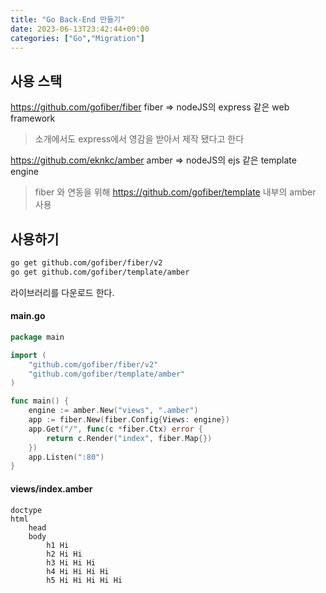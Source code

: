 ```yaml
---
title: "Go Back-End 만들기"
date: 2023-06-13T23:42:44+09:00
categories: ["Go","Migration"]
---
```


## 사용 스택
https://github.com/gofiber/fiber
fiber => nodeJS의 express 같은 web framework
> 소개에서도 express에서 영감을 받아서 제작 됐다고 한다

https://github.com/eknkc/amber
amber => nodeJS의 ejs 같은 template engine
> fiber 와 연동을 위해
https://github.com/gofiber/template
내부의 amber 사용

## 사용하기
```bash
go get github.com/gofiber/fiber/v2
go get github.com/gofiber/template/amber
```
라이브러리를 다운로드 한다.


#### main.go
```go
package main

import (
	"github.com/gofiber/fiber/v2"
	"github.com/gofiber/template/amber"
)

func main() {
	engine := amber.New("views", ".amber")
	app := fiber.New(fiber.Config{Views: engine})
	app.Get("/", func(c *fiber.Ctx) error {
		return c.Render("index", fiber.Map{})
	})
	app.Listen(":80")
}

```

#### views/index.amber
```amber
doctype
html
    head
    body
        h1 Hi
        h2 Hi Hi
        h3 Hi Hi Hi
        h4 Hi Hi Hi Hi
        h5 Hi Hi Hi Hi Hi
```
